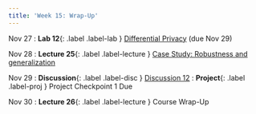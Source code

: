 ```yaml
---
title: 'Week 15: Wrap-Up'
---
```

Nov 27
: **Lab 12**{: .label .label-lab } [Differential Privacy](https://data102.datahub.berkeley.edu/hub/user-redirect/git-pull?repo=https%3A%2F%2Fgithub.com%2Fds-102%2Ffa23-materials&urlpath=lab%2Ftree%2Ffa23-materials%2Flab%2Flab12%2Flab12.ipynb&branch=main) (due Nov 29)

Nov 28
: **Lecture 25**{: .label .label-lecture } [Case Study: Robustness and generalization](lecture/lec25)

Nov 29
: **Discussion**{: .label .label-disc } [Discussion 12](https://drive.google.com/file/d/147DZkfflf4edD1rEN4pjpc_VT7EYzZM6/view?usp=sharing)
: **Project**{: .label .label-proj } Project Checkpoint 1 Due

Nov 30
: **Lecture 26**{: .label .label-lecture } Course Wrap-Up
